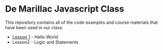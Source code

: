 De Marillac Javascript Class
============================

This repository contains all of the code examples and course materials that have been used in our class.

* [Lesson 1] - Hello World
* Lesson2 - Logic and Statements

[Lesson 1]:https://github.com/foobarfighter/demarillac-javascript/tree/master/lesson01
